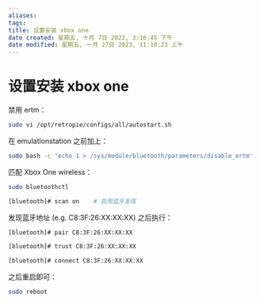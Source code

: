 ```yaml
---
aliases: 
tags: 
title: 设置安装 xbox one
date created: 星期五, 十月 7日 2022, 3:16:45 下午
date modified: 星期五, 一月 27日 2023, 11:10:23 上午
---
```


# 设置安装 xbox one

禁用 ertm：

```bash
sudo vi /opt/retropie/configs/all/autostart.sh
```

在 emulationstation 之前加上：

```bash
sudo bash -c 'echo 1 > /sys/module/bluetooth/parameters/disable_ertm'
```

匹配 Xbox One wireless：

```bash
sudo bluetoothctl

[bluetooth]# scan on    # 启用蓝牙发现
```

发现蓝牙地址 (e.g. C8:3F:26:XX:XX:XX) 之后执行：

```bash
[bluetooth]# pair C8:3F:26:XX:XX:XX

[bluetooth]# trust C8:3F:26:XX:XX:XX

[bluetooth]# connect C8:3F:26:XX:XX:XX
```

之后重启即可：

```bash
sudo reboot
```
